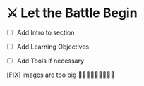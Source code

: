 # ⚔️ Let the Battle Begin

- [ ] Add Intro to section
- [ ] Add Learning Objectives
- [ ] Add Tools if necessary


[FIX] images are too big 🤦🏻‍♀️🤦🏻‍♀️🤦🏻‍♀️

